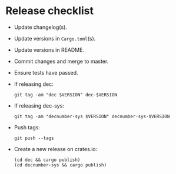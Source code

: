 # Release checklist

* Update changelog(s).

* Update versions in `Cargo.toml`(s).

* Update versions in README.

* Commit changes and merge to master.

* Ensure tests have passed.

* If releasing dec:

  ```
  git tag -am "dec $VERSION" dec-$VERSION
  ```

* If releasing dec-sys:

  ```
  git tag -am "decnumber-sys $VERSION" decnumber-sys-$VERSION
  ```

* Push tags:

  ```
  git push --tags
  ```

* Create a new release on crates.io:

  ```
  (cd dec && cargo publish)
  (cd decnumber-sys && cargo publish)
  ```
